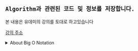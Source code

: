 ## `Algorithm과 관련된 코드 및 정보를 저장합니다.`

본 내용은 유데미의 강의를 토대로 하고있습니다

[강의 주소](https://www.udemy.com/course/best-javascript-data-structures/)

<details>
<summary> About Big O Notation
</summary>
<div markdown="1">

# Big O Notation

- Summery
  - Big O 표기법의 필요성
  - Big O 표기법이란 ?
  - Big O 표기법 예시
  - 시간복잡도 와 공간복잡도
  - Big O 표기법을 사용하여 다른 알고리즘의 시간복잡도 와 공간복잡도를 평가해보기
  - Log(Logarithm) 이란?

## `Big O 표기법의 필요성`

- About Big O Notation

  - 하나의 문제에는 많은 해결방법이 존재한다.
    해결법마다 매개변수나 함수명 같은 작은 부분부터 접근하는 방식 자체가 달라지기도 하는데 이때 코드만 보고서 어떤코드가 가장 좋은 방법인지 알수 있는가?
    Big O 표기법을 이용해 알 수 있다 !
  - 코드 시간 재기

    1. built-in method 사용하기

       - 예시

         ```tsx
         function addUpTo(n) {
           let total = 0;
           for (let i = 1; i <= n; i++) {
             total += i;
           }
           return total;
         }

         let t1 = performance.now();
         addUpTo(1000000000);
         let t2 = performance.now();
         console.log(`Time Elapsed: ${(t2 - t1) / 1000} seconds.`);
         ```

       - 문제점
         - 결과의 신뢰성이 낮다.
         - 기기 사양에 따라 결과가 달라진다.
         - 같은 기계에서 다른 결과가 나올수 있다.
         - 빠른 알고리즘의 속도를 측정할 때 정확하지 않은 결과가 나올수 있다.

    1. Big O 표기법 사용

       - 예시

         ```tsx
         function addUpTo(n) {
           let total = 0;
           for (let i = 1; i <= n; i++) {
             total += i;
           }
           return total;
         }
         // 5n + 2

         function addUpTo2(n) {
           return (n * (n + 1)) / 2;
         }
         // 3n
         ```

       - 코드의 실행 시간을 측정하는것 보단 컴퓨터가 처리해야 할 연산갯수에 따라 시간을 예상한다.

  ## `Big O 표기법이란 ?`

  - Input 값에 따라 알고리즘 실행시간이 어떻게 변하는지 설명하는 방식이다.

  - Big O 표기법 정리하기
    - 연산의 갯수는 중요하지 않고 전체적인 추세가 중요하다.
      - n 이 ♾️ 로 수렴할 때 1n , 3n , 5n … 등등 결국 값은 ♾️ 라는걸 기억하라
    - 상수는 중요하지 않다.
      - 위와 같은 개념으로 n + 1 , n + 100 , n+ 10000 … 결국 n 이 ♾️ 로 수렴하면 값이 ♾️ 이라 상수는 중요하지 않다.
    - 차수가 가장 높은 $n^x$ 을 기준으로 나뉜다.
      - 위와 같은 개념으로 n 이 ♾️ 로 수렴할 때 …생략 , $n^2$ + n +1 의 결과는 O($n^2$)
    - 산수(+ , - , \* , / , …)는 상수로 취급된다.
      - 시간 복잡도에 영향을 주지 못한다.
    - 변수 배정(변수 선언 - 초기화 - 할당) 은 상수로 취급된다.
      - 시간 복잡도에 영향을 주지 못한다.
    - index 를 사용해 배열 element 에 접근하는 것은 상수로 취급된다.
    - 루프 안에 있으면 복잡도는 loop의 길이 \* loop 안에 있는 연산 갯수 이다.
  - 시간 연산자
    - 입력에 따라 알고리즘의 실행시간이 얼마나 걸리는지 계산하는 방법
  - 공간 연산자

    - 입력에 따라 알고리즘이 얼마만큼의 공간을 차지하는지 계산하는 방법
    - 메모리에 집중한다
    - 보조공간 복잡도( = 공간 복잡도)란 ?
      - 입력되는 것을 제외하고 알고리즘 자체가 필요로 하는 공간을 의미한다
    - 기본 지식
      - boolean , number , undefined , null 은 JS 에서 모두 불변공간이다
      - 문자열은 O(n) 의 공간을 필요로 한다
      - 참조타입(Reference Type) 도 대부분 O(n) 이다. (n 은 배열의 길이 || 객체의 key 갯수 )
    - 예시

      ```tsx
      function sum(array) {
        let total = 0;
        for (let index = 0; index < array.length; index++) {
          const element = array[index];
          total += arr[i];
        }
        return total;
      }

      /* 공간을 차지하는 것들
      1. total 변수
      2. index 변수
      O(1)
      */
      ```

      ```tsx
      function double(array) {
        let newArray = [];
        for (let idx = 0; idx < array.length; idx++) {
          newArray.push(arr[i] * 2);
        }
        return newArray;
      }
      // 처음에 만든 배열은 loop에서 입력값과 비례해서 길어지는것과 비교하면 중요하지 않다.
      // 차지하는 공간은 입력된 배열의 크기와 비례해서 커지게 된다.
      ```

  - 로그 , logarithms

    - 로그란?

      - 로그는 지수를 다른 방법으로 표현한 것이다.
        - 로그의 정의
          a > 0 , a ≠ 1 , N > 0 일 때
          $a^x$ = N ←→ $\log_{a} { (N) }$= x
          Ex. $\log_{2}{(8)} = 3$ 의 뜻은 **_2를 밑으로 하는 8의 로그방정식은 3 이다._** 라고 의미를 가지고 있으며
          **_2를 8로 만들어주는 차수는 3이다._** 라는 해석이 가능하다

    - 이진로그
      - $\log_{2}$ 로 표현하며 대부분 `밑 2($\_{2}$)` 를 생략하고 $log$ 라고만 사용하는 경우가 있다.
      - $\log_{2}$ === $log$
        - Ex.
          $\log_{2}{(8)} = 3$ === $\log(8)$ $= 3$
      - 어떠한 이진 로그를 대략 계산하기 위해선 그 숫자가 1보다 작이지기 전에 2로 나눠지는 횟수이다.
      - 실제 계산보단 그래프에 어떻게 보이는지가 더 중요하다

  - 섹션 요약
    - 알고리즘의 성능을 분석하기 위해서는 Big O 표기법을 사용한다.
      - 입력의 크기가 늘어날수록 전체적인 추세와 관련되어 있다.
      - Big O 표기법을 사용하여 시간복잡도 와 공간복잡도 에 대한 이해를 높일 수 있다.
      - Big O 표기법은 정확한 계산이 아닌 전체적인 틀을 중요하게 생각한다.
      - Big O 표기법으로 측정되는 알고리즘의 시간복잡도 와 공간복잡도 는 하드웨어의 영향을 받지 않는다.

</div>
</details>
